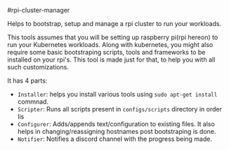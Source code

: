 #rpi-cluster-manager

Helps to bootstrap, setup and manage a rpi cluster to run your workloads. 

This tools assumes that you will be setting up raspberry pi(rpi hereon) to run your Kubernetes workloads. Along with kubernetes, you might also require some basic bootstraping scripts, tools and frameworks to be installed on your rpi's. This tool is made just for that, to help you with all such customizations.


It has 4 parts:

- `Installer`: helps you install various tools using `sudo apt-get install` commnad.
- `Scripter`: Runs all scripts present in `configs/scripts` directory in order lis
- `Configurer`: Adds/appends text/configuration to existing files. It also helps in changing/reassigning hostnames post bootstraping is done.
- `Notifier`: Notifies a discord channel with the progress being made.



